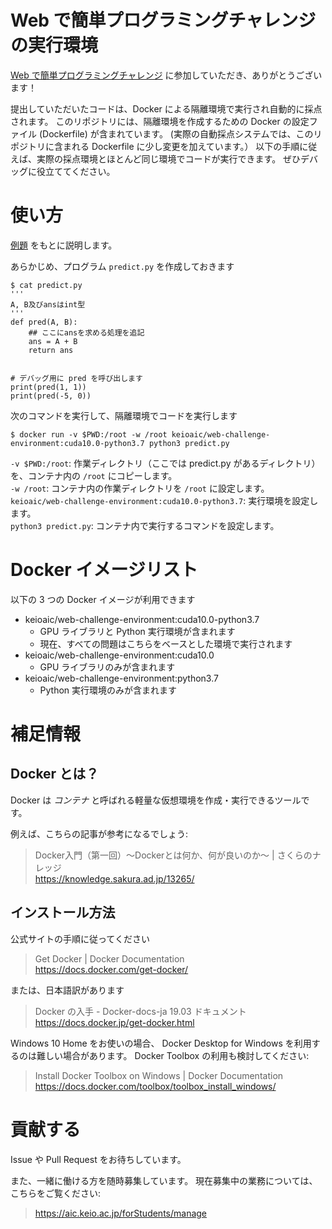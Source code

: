 # Web で簡単プログラミングチャレンジの実行環境
[Web で簡単プログラミングチャレンジ](https://contest.aic.keio.ac.jp/) に参加していただき、ありがとうございます！

提出していただいたコードは、Docker による隔離環境で実行され自動的に採点されます。
このリポジトリには、隔離環境を作成するための Docker の設定ファイル (Dockerfile) が含まれています。
 (実際の自動採点システムでは、このリポジトリに含まれる Dockerfile に少し変更を加えています。）
以下の手順に従えば、実際の採点環境とほとんど同じ環境でコードが実行できます。
ぜひデバッグに役立ててください。

# 使い方
[例題](https://contest.aic.keio.ac.jp/contest/2/question/detail/13) をもとに説明します。

あらかじめ、プログラム `predict.py` を作成しておきます

```
$ cat predict.py
'''
A, B及びansはint型
'''
def pred(A, B):
    ## ここにansを求める処理を追記
    ans = A + B
    return ans


# デバッグ用に pred を呼び出します
print(pred(1, 1))
print(pred(-5, 0))
```

次のコマンドを実行して、隔離環境でコードを実行します

```
$ docker run -v $PWD:/root -w /root keioaic/web-challenge-environment:cuda10.0-python3.7 python3 predict.py
```

`-v $PWD:/root`: 作業ディレクトリ（ここでは predict.py があるディレクトリ）を、コンテナ内の `/root` にコピーします。  
`-w /root`: コンテナ内の作業ディレクトリを `/root` に設定します。  
`keioaic/web-challenge-environment:cuda10.0-python3.7`: 実行環境を設定します。  
`python3 predict.py`: コンテナ内で実行するコマンドを設定します。

# Docker イメージリスト
以下の 3 つの Docker イメージが利用できます

- keioaic/web-challenge-environment:cuda10.0-python3.7
    - GPU ライブラリと Python 実行環境が含まれます
    - 現在、すべての問題はこちらをベースとした環境で実行されます
- keioaic/web-challenge-environment:cuda10.0
    - GPU ライブラリのみが含まれます
- keioaic/web-challenge-environment:python3.7
    - Python 実行環境のみが含まれます

# 補足情報
## Docker とは？
Docker は *コンテナ* と呼ばれる軽量な仮想環境を作成・実行できるツールです。

例えば、こちらの記事が参考になるでしょう: 

> Docker入門（第一回）～Dockerとは何か、何が良いのか～ | さくらのナレッジ  
> https://knowledge.sakura.ad.jp/13265/

## インストール方法
公式サイトの手順に従ってください

> Get Docker | Docker Documentation  
> https://docs.docker.com/get-docker/

または、日本語訳があります

> Docker の入手 - Docker-docs-ja 19.03 ドキュメント  
> https://docs.docker.jp/get-docker.html

Windows 10 Home をお使いの場合、 Docker Desktop for Windows を利用するのは難しい場合があります。
Docker Toolbox の利用も検討してください: 

> Install Docker Toolbox on Windows | Docker Documentation  
> https://docs.docker.com/toolbox/toolbox_install_windows/

# 貢献する
Issue や Pull Request をお待ちしています。

また、一緒に働ける方を随時募集しています。
現在募集中の業務については、こちらをご覧ください: 

> https://aic.keio.ac.jp/forStudents/manage

